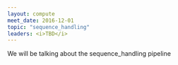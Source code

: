 ```yaml
---
layout: compute
meet_date: 2016-12-01
topic: "sequence_handling"
leaders: <i>TBD</i>
---
```


We will be talking about the sequence_handling pipeline
